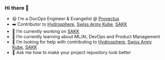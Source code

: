 ### Hi there 👋

- :smiley: I'm a DocOps Engineer & Evangelist @ [Provectus](https://provectus.com/) 
- :arrow_right: Contributor to [Hydrosphere](https://github.com/Hydrospheredata), [Swiss Army Kube](https://github.com/provectus/swiss-army-kube), [SAKK](https://github.com/provectus/sak-kubeflow)
- :100: I’m currently working on [SAKK](https://github.com/provectus/sak-kubeflow)
- 🌱 I’m currently learning about ML/AI, DevOps and Product Management
- :eyes: I’m looking for help with contributing to [Hydrosphere](https://github.com/Hydrospheredata), [Swiss Army Kube](https://github.com/provectus/swiss-army-kube), [SAKK](https://github.com/provectus/sak-kubeflow) 
- 💬 Ask me how to make your project repository look better

